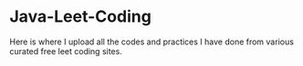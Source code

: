 # Java-Leet-Coding
Here is where I upload all the codes and practices I have done from various curated free leet coding sites.
